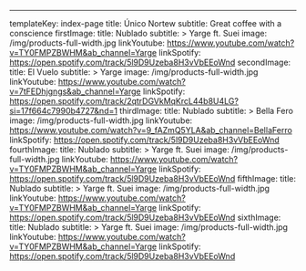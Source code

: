 ---
templateKey: index-page
title: Único Nortew
subtitle: Great coffee with a conscience
firstImage:
  title: Nublado
  subtitle: >
    Yarge ft. Suei
  image: /img/products-full-width.jpg
  linkYoutube: https://www.youtube.com/watch?v=TY0FMPZBWHM&ab_channel=Yarge
  linkSpotify: https://open.spotify.com/track/5l9D9Uzeba8H3vVbEEoWnd
secondImage:
  title: El Vuelo
  subtitle: >
    Yarge
  image: /img/products-full-width.jpg
  linkYoutube: https://www.youtube.com/watch?v=7tFEDhjgngs&ab_channel=Yarge
  linkSpotify: https://open.spotify.com/track/2qtrDGVkMqKrcL44b8U4LG?si=17f664c7990b4727&nd=1
thirdImage:
  title: Nublado
  subtitle: >
    Bella Fero
  image: /img/products-full-width.jpg
  linkYoutube: https://www.youtube.com/watch?v=9_fAZmQ5YLA&ab_channel=BellaFerro
  linkSpotify: https://open.spotify.com/track/5l9D9Uzeba8H3vVbEEoWnd
fourthImage:
  title: Nublado
  subtitle: >
    Yarge ft. Suei
  image: /img/products-full-width.jpg
  linkYoutube: https://www.youtube.com/watch?v=TY0FMPZBWHM&ab_channel=Yarge
  linkSpotify: https://open.spotify.com/track/5l9D9Uzeba8H3vVbEEoWnd
fifthImage:
  title: Nublado
  subtitle: >
    Yarge ft. Suei
  image: /img/products-full-width.jpg
  linkYoutube: https://www.youtube.com/watch?v=TY0FMPZBWHM&ab_channel=Yarge
  linkSpotify: https://open.spotify.com/track/5l9D9Uzeba8H3vVbEEoWnd
sixthImage:
  title: Nublado
  subtitle: >
    Yarge ft. Suei
  image: /img/products-full-width.jpg
  linkYoutube: https://www.youtube.com/watch?v=TY0FMPZBWHM&ab_channel=Yarge
  linkSpotify: https://open.spotify.com/track/5l9D9Uzeba8H3vVbEEoWnd
